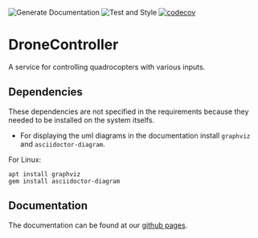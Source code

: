 ![Generate Documentation](https://github.com/Segelzwerg/DroneController/workflows/Generate%20Documentation/badge.svg) ![Test and Style](https://github.com/treeandsea/DroneController/workflows/Test%20and%20Code%20Analysis/badge.svg) [![codecov](https://codecov.io/gh/treeandsea/DroneController/branch/master/graph/badge.svg)](https://codecov.io/gh/treeandsea/DroneController)
# DroneController
A service for controlling quadrocopters with various inputs.

## Dependencies
These dependencies are not specified in the requirements because they needed to be installed on the system itselfs.
- For displaying the uml diagrams in the documentation install `graphviz` and `asciidoctor-diagram`.

For Linux: 
```console
apt install graphviz
gem install asciidoctor-diagram
```

## Documentation
The documentation can be found at our [github pages](https://treeandsea.github.io/DroneController/).
